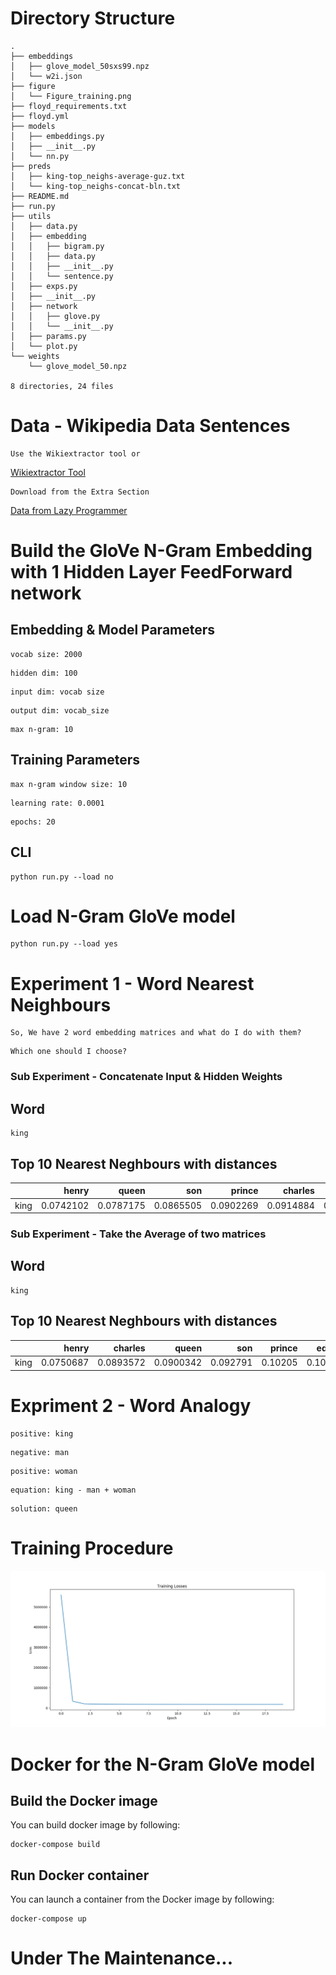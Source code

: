# Directory Structure
```text
.
├── embeddings
│   ├── glove_model_50sxs99.npz
│   └── w2i.json
├── figure
│   └── Figure_training.png
├── floyd_requirements.txt
├── floyd.yml
├── models
│   ├── embeddings.py
│   ├── __init__.py
│   └── nn.py
├── preds
│   ├── king-top_neighs-average-guz.txt
│   └── king-top_neighs-concat-bln.txt
├── README.md
├── run.py
├── utils
│   ├── data.py
│   ├── embedding
│   │   ├── bigram.py
│   │   ├── data.py
│   │   ├── __init__.py
│   │   └── sentence.py
│   ├── exps.py
│   ├── __init__.py
│   ├── network
│   │   ├── glove.py
│   │   └── __init__.py
│   ├── params.py
│   └── plot.py
└── weights
    └── glove_model_50.npz

8 directories, 24 files
```


# Data - Wikipedia Data Sentences

```text
Use the Wikiextractor tool or
```
[Wikiextractor Tool](https://github.com/attardi/wikiextractor)
```text
Download from the Extra Section
```
[Data from Lazy Programmer](https://deeplearningcourses.com/c/natural-language-processing-with-deep-learning-in-python)

# Build the GloVe N-Gram Embedding with 1 Hidden Layer FeedForward network

## Embedding & Model Parameters
```text
vocab size: 2000
```
```text
hidden dim: 100
```
```text
input dim: vocab size
```
```text
output dim: vocab_size
```
```text
max n-gram: 10
```

## Training Parameters
```text
max n-gram window size: 10
```
```text
learning rate: 0.0001
```

```text
epochs: 20
```

## CLI
```shell
python run.py --load no
```

# Load N-Gram GloVe model
```shell
python run.py --load yes
```


# Experiment 1 - Word Nearest Neighbours
```text
So, We have 2 word embedding matrices and what do I do with them?
```
```text
Which one should I choose?
```

### Sub Experiment - Concatenate Input & Hidden Weights
## Word
```text
king
```
## Top 10 Nearest Neghbours with distances
|      |     henry |     queen |       son |    prince |   charles |     duke |    louis |   father |   emperor |
|:-----|----------:|----------:|----------:|----------:|----------:|---------:|---------:|---------:|----------:|
| king | 0.0742102 | 0.0787175 | 0.0865505 | 0.0902269 | 0.0914884 | 0.101578 | 0.103746 | 0.105445 |  0.105927 |

### Sub Experiment - Take the Average of two matrices
## Word
```text
king
```

## Top 10 Nearest Neghbours with distances
|      |     henry |   charles |     queen |      son |   prince |   edward |    louis |     duke |   father |
|:-----|----------:|----------:|----------:|---------:|---------:|---------:|---------:|---------:|---------:|
| king | 0.0750687 | 0.0893572 | 0.0900342 | 0.092791 |  0.10205 | 0.107328 | 0.108777 | 0.115705 | 0.120697 |


# Expriment 2 - Word Analogy


```text
positive: king
```
```text
negative: man
```
```text
positive: woman
```
```text
equation: king - man + woman
```
```text
solution: queen
```

# Training Procedure
![](figures/Figure_training.png)


# Docker for the N-Gram GloVe model

## Build the Docker image

You can build docker image by following:

```shell
docker-compose build
```

## Run Docker container

You can launch a container from the Docker image by following:

```shell
docker-compose up
```


# Under The Maintenance...


